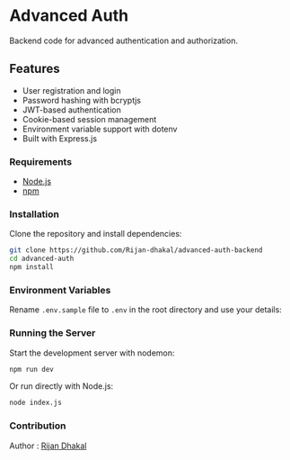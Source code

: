 # Advanced Auth

Backend code for advanced authentication and authorization.

## Features

- User registration and login
- Password hashing with bcryptjs
- JWT-based authentication
- Cookie-based session management
- Environment variable support with dotenv
- Built with Express.js


### Requirements

- [Node.js](https://nodejs.org/) 
- [npm](https://www.npmjs.com/)

### Installation

Clone the repository and install dependencies:

```sh
git clone https://github.com/Rijan-dhakal/advanced-auth-backend
cd advanced-auth
npm install
```

### Environment Variables

Rename `.env.sample` file to `.env` in the root directory and use your details:


### Running the Server

Start the development server with nodemon:

```sh
npm run dev
```

Or run directly with Node.js:

```sh
node index.js
```

### Contribution

 Author :  [Rijan Dhakal](https://github.com/Rijan-dhakal/advanced-auth-backend) 


